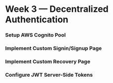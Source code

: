 # Week 3 — Decentralized Authentication

### Setup AWS Cognito Pool

### Implement Custom Signin/Signup Page

### Implement Custom Recovery Page

### Configure JWT Server-Side Tokens


